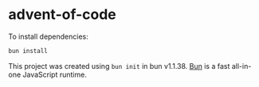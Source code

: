 # advent-of-code

To install dependencies:

```bash
bun install
```

This project was created using `bun init` in bun v1.1.38. [Bun](https://bun.sh)
is a fast all-in-one JavaScript runtime.
